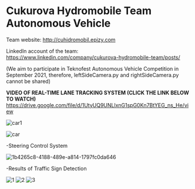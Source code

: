 # Cukurova Hydromobile Team Autonomous Vehicle  
Team website: http://cuhidromobil.epizy.com 

LinkedIn account of the team: https://www.linkedin.com/company/cukurova-hydromobile-team/posts/

(We aim to participate in Teknofest Autonomous Vehicle Competition in September 2021, therefore, leftSideCamera.py and rightSideCamera.py cannot be shared)

**VIDEO OF REAL-TIME LANE TRACKING SYSTEM (CLICK THE LINK BELOW TO WATCH)**
https://drive.google.com/file/d/1UtyUQ9UNLlxnG1spG0Kn7BtYEG_ns_He/view

![car1](https://user-images.githubusercontent.com/42544569/113494783-555cac80-94f4-11eb-9352-f3bfb739590d.png)



![car](https://user-images.githubusercontent.com/42544569/112736679-8cb3e200-8f65-11eb-8db3-0534e0083457.jpg)



-Steering Control System


![1b4265c8-4188-489e-a814-1797fc0da646](https://user-images.githubusercontent.com/42544569/111986420-fa53ae80-8b1e-11eb-98c7-c8a4daf57c54.gif)


-Results of Traffic Sign Detection

![1](https://user-images.githubusercontent.com/42544569/113623352-e81d5880-9666-11eb-8660-5913c26e8989.png)
![2](https://user-images.githubusercontent.com/42544569/113623357-ea7fb280-9666-11eb-92a7-4b0e5745ef85.png)
![3](https://user-images.githubusercontent.com/42544569/113623361-ebb0df80-9666-11eb-8544-49fc0e8cbfc1.png)





